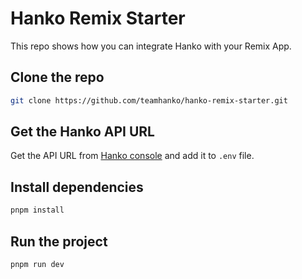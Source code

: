 # Hanko Remix Starter

This repo shows how you can integrate Hanko with your Remix App.

## Clone the repo

```bash
git clone https://github.com/teamhanko/hanko-remix-starter.git
```

## Get the Hanko API URL

Get the API URL from [Hanko console](https://cloud.hanko.io/) and add it to `.env` file.

## Install dependencies

```bash
pnpm install
```

## Run the project

```bash
pnpm run dev
```
